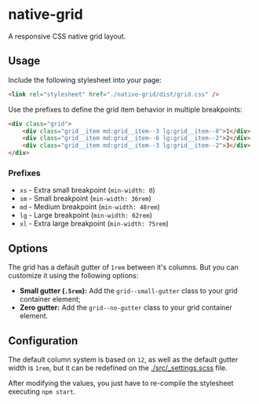 # native-grid

A responsive CSS native grid layout.

## Usage

Include the following stylesheet into your page:

```html
<link rel="stylesheet" href="./native-grid/dist/grid.css" />
```

Use the prefixes to define the grid item behavior in multiple breakpoints:

```html
<div class="grid">
    <div class="grid__item md:grid__item--3 lg:grid__item--8">1</div>
    <div class="grid__item md:grid__item--6 lg:grid__item--2">2</div>
    <div class="grid__item md:grid__item--3 lg:grid__item--2">3</div>
</div>
```

### Prefixes

- `xs` - Extra small breakpoint (`min-width: 0`)
- `sm` - Small breakpoint (`min-width: 36rem`)
- `md` - Medium breakpoint (`min-width: 48rem`)
- `lg` - Large breakpoint (`min-width: 62rem`)
- `xl` - Extra large breakpoint (`min-width: 75rem`)

## Options

The grid has a default gutter of `1rem` between it's columns. But you can customize
it using the following options:

- **Small gutter (`.5rem`):** Add the `grid--small-gutter` class to your grid container element;
- **Zero gutter:** Add the `grid--no-gutter` class to your grid container element.

## Configuration

The default column system is based on `12`, as well as the default gutter width
is `1rem`, but it can be redefined on the [./src/_settings.scss](src/_settings.scss) file.

After modifying the values, you just have to re-compile the stylesheet executing
`npm start`.
